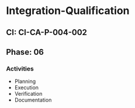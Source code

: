 # Integration-Qualification

## CI: CI-CA-P-004-002
## Phase: 06

### Activities
- Planning
- Execution
- Verification
- Documentation

